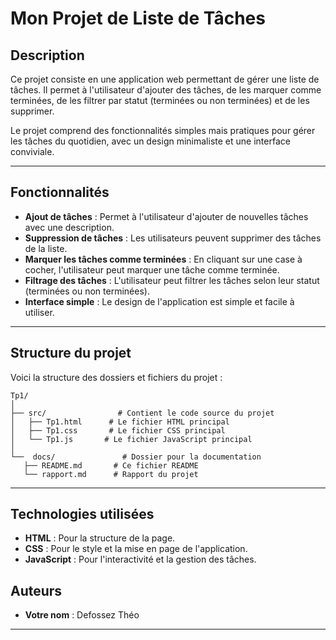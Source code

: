 # Mon Projet de Liste de Tâches

## Description

Ce projet consiste en une application web permettant de gérer une liste de tâches. Il permet à l'utilisateur d'ajouter des tâches, de les marquer comme terminées, de les filtrer par statut (terminées ou non terminées) et de les supprimer.

Le projet comprend des fonctionnalités simples mais pratiques pour gérer les tâches du quotidien, avec un design minimaliste et une interface conviviale.

---

## Fonctionnalités

- **Ajout de tâches** : Permet à l'utilisateur d'ajouter de nouvelles tâches avec une description.
- **Suppression de tâches** : Les utilisateurs peuvent supprimer des tâches de la liste.
- **Marquer les tâches comme terminées** : En cliquant sur une case à cocher, l'utilisateur peut marquer une tâche comme terminée.
- **Filtrage des tâches** : L'utilisateur peut filtrer les tâches selon leur statut (terminées ou non terminées).
- **Interface simple** : Le design de l'application est simple et facile à utiliser.

---

## Structure du projet

Voici la structure des dossiers et fichiers du projet :

```
Tp1/
│
├── src/                # Contient le code source du projet
│   ├── Tp1.html      # Le fichier HTML principal
│   ├── Tp1.css       # Le fichier CSS principal
│   └── Tp1.js       # Le fichier JavaScript principal
│
└──  docs/               # Dossier pour la documentation
   ├── README.md       # Ce fichier README
   └── rapport.md      # Rapport du projet
```

---

## Technologies utilisées

- **HTML** : Pour la structure de la page.
- **CSS** : Pour le style et la mise en page de l'application.
- **JavaScript** : Pour l'interactivité et la gestion des tâches.



## Auteurs

- **Votre nom** : Defossez Théo
---
